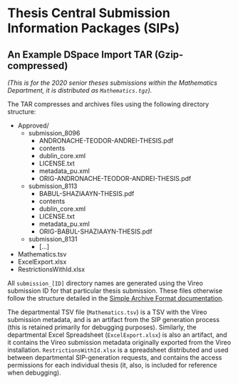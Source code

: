 # Thesis Central Submission Information Packages (SIPs)

## An Example DSpace Import TAR (Gzip-compressed)
_(This is for the 2020 senior theses submissions within the Mathematics Department, it is distributed as `Mathematics.tgz`)._

The TAR compresses and archives files using the following directory structure:

- Approved/
  - submission_8096
    - ANDRONACHE-TEODOR-ANDREI-THESIS.pdf
    - contents
    - dublin_core.xml
    - LICENSE.txt
    - metadata_pu.xml
    - ORIG-ANDRONACHE-TEODOR-ANDREI-THESIS.pdf
  - submission_8113
    - BABUL-SHAZIAAYN-THESIS.pdf
    - contents
    - dublin_core.xml
    - LICENSE.txt
    - metadata_pu.xml
    - ORIG-BABUL-SHAZIAAYN-THESIS.pdf
  - submission_8131
    - [...]
- Mathematics.tsv
- ExcelExport.xlsx
- RestrictionsWithId.xlsx

All `submission_[ID]` directory names are generated using the Vireo submission ID for that particular thesis submission. These files otherwise follow the structure detailed in the [Simple Archive Format documentation](https://wiki.lyrasis.org/display/DSDOC5x/Importing+and+Exporting+Items+via+Simple+Archive+Format).

The departmental TSV file (`Mathematics.tsv`) is a TSV with the Vireo submission metadata, and is an artifact from the SIP generation process (this is retained primarily for debugging purposes). Similarly, the departmental Excel Spreadsheet (`ExcelExport.xlsx`) is also an artifact, and it contains the Vireo submission metadata originally exported from the Vireo installation. `RestrictionsWithId.xlsx` is a spreadsheet distributed and used between departmental SIP-generation requests, and contains the access permissions for each individual thesis (it, also, is included for reference when debugging).

